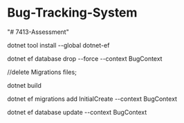 # Bug-Tracking-System

"# 7413-Assessment" 

dotnet tool install --global dotnet-ef

dotnet ef database drop --force --context BugContext

//delete Migrations files;

dotnet build

dotnet ef migrations add InitialCreate --context BugContext

dotnet ef database update --context BugContext

